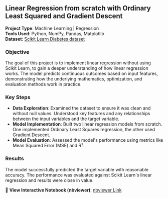 ## **Linear Regression from scratch with Ordinary Least Squared and Gradient Descent**

**Project Type**: Machine Learning | Regression  
**Tools Used**: Python, NumPy, Pandas, Matplotlib  
**Dataset**: [Scikit Learn Diabetes dataset](https://scikit-learn.org/stable/datasets/toy_dataset.html#diabetes-dataset)

### **Objective**  
The goal of this project is to implement linear regression without using Scikit Learn, to gain a deeper understanding of how linear regression works. The model predicts continuous outcomes based on input features, demonstrating how the underlying mathematics, optimization, and evaluation methods work in practice.

### **Key Steps**
- **Data Exploration**: Examined the dataset to ensure it was clean and without null values. Understood key features and any relationships between the input variables and the target variable.
- **Model Implementation**: Built two linear regression models from scratch. One implemented Ordinary Least Squares regression, the other used Gradient Descent.
- **Model Evaluation**: Assessed the model's performance using metrics like Mean Squared Error (MSE) and R².

### **Results**  
The model successfully predicted the target variable with reasonable accuracy. The performance was evaluated against Scikit Learn's linear regression and results were close in value.

🔗 **View Interactive Notebook (nbviewer)**: [nbviewer Link](https://nbviewer.org/github/christopherFlynn/Linear-Regression-from-scratch/blob/main/linear-regression-from-scratch.ipynb)
